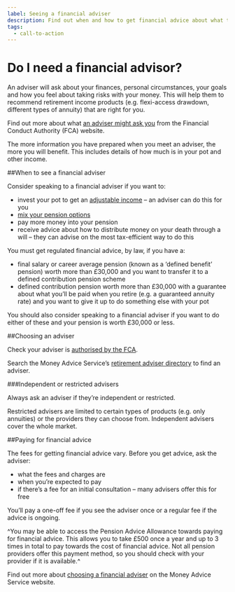 ```yaml
---
label: Seeing a financial adviser
description: Find out when and how to get financial advice about what to do with your pension money in retirement. Book a Pension Wise appointment today.
tags:
  - call-to-action
---
```


# Do I need a financial advisor?

An adviser will ask about your finances, personal circumstances, your goals and how you feel about taking risks with your money. This will help them to recommend retirement income products (e.g. flexi-access drawdown, different types of annuity) that are right for you.

Find out more about what [an adviser might ask you](https://www.fca.org.uk/consumers/what-adviser-might-ask-you) from the Financial Conduct Authority (FCA) website.

The more information you have prepared when you meet an adviser, the more you will benefit. This includes details of how much is in your pot and other income.

##When to see a financial adviser

Consider speaking to a financial adviser if you want to:

- invest your pot to get an [adjustable income](/en/adjustable-income) – an adviser can do this for you
- [mix your pension options](/en/mix-options)
- pay more money into your pension
- receive advice about how to distribute money on your death through a will – they can advise on the most tax-efficient way to do this

You must get regulated financial advice, by law, if you have a:

- final salary or career average pension (known as a ‘defined benefit’ pension) worth more than £30,000 and you want to transfer it to a defined contribution pension scheme
- defined contribution pension worth more than £30,000 with a guarantee about what you’ll be paid when you retire (e.g. a guaranteed annuity rate) and you want to give it up to do something else with your pot

You should also consider speaking to a financial adviser if you want to do either of these and your pension is worth £30,000 or less.

##Choosing an adviser

Check your adviser is [authorised by the FCA](https://register.fca.org.uk/).

Search the Money Advice Service’s [retirement adviser directory](https://directory.moneyadviceservice.org.uk/en) to find an adviser.

###Independent or restricted advisers

Always ask an adviser if they’re independent or restricted.

Restricted advisers are limited to certain types of products (e.g. only annuities) or the providers they can choose from. Independent advisers cover the whole market.

##Paying for financial advice

The fees for getting financial advice vary. Before you get advice, ask the adviser:

- what the fees and charges are
- when you’re expected to pay
- if there’s a fee for an initial consultation – many advisers offer this for free

You’ll pay a one-off fee if you see the adviser once or a regular fee if the advice is ongoing.

^You may be able to access the Pension Advice Allowance towards paying for financial advice. This allows you to take £500 once a year and up to 3 times in total to pay towards the cost of financial advice. Not all pension providers offer this payment method, so you should check with your provider if it is available.^

Find out more about [choosing a financial adviser](https://www.moneyadviceservice.org.uk/en/articles/choosing-a-financial-adviser) on the Money Advice Service website.
